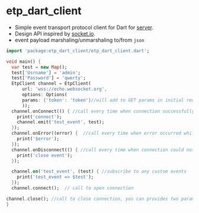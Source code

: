 
# etp_dart_client

- Simple event transport protocol client for Dart for [server](https://github.com/integration-system/isp-etp-go).
- Design API inspired by [socket.io](https://pub.dev/packages/socket_io_client).
- event payload marshaling/unmarshaling to/from `json`

```dart
import 'package:etp_dart_client/etp_dart_client.dart';

void main() {
  var test = new Map();
  test['Usrname'] = 'admin';
  test['Password'] = 'qwerty';
  EtpClient channel = EtpClient(
      url: 'wss://echo.websocket.org',
      options: Options(
      params: {'token': 'token'}//will add to GET params in initial request
      )); 
  channel.onConnect(() { //call every time when connection successfully established
    print('connect');
    channel.emit('test_event', test);
  });
  channel.onError((error) {  //call every time when error occurred while connecting or data deserializing
    print('$error');
  });
  channel.onDisconnect(() { //call every time when connection could not established or closed
    print('close event');
  });

  channel.on('test_event', (test) { //subscribe to any custom events
    print('test_event => $test');
  });
  channel.connect();  // call to open connection

channel.close(); //call to close connection, you can provides two params: num code, String reason
}

```
